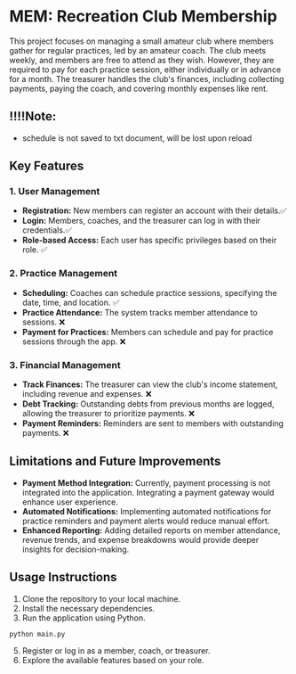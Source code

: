 # MEM: Recreation Club Membership

This project focuses on managing a small amateur club where members gather for regular practices, led by an amateur coach. The club meets weekly, and members are free to attend as they wish. However, they are required to pay for each practice session, either individually or in advance for a month. The treasurer handles the club's finances, including collecting payments, paying the coach, and covering monthly expenses like rent.
## ‼️‼️Note: 
- schedule is not saved to txt document, will be lost upon reload
## Key Features

### 1. User Management
- **Registration:** New members can register an account with their details.✅
- **Login:** Members, coaches, and the treasurer can log in with their credentials.✅
- **Role-based Access:** Each user has specific privileges based on their role. ✅

### 2. Practice Management
- **Scheduling:** Coaches can schedule practice sessions, specifying the date, time, and location. ✅
- **Practice Attendance:** The system tracks member attendance to sessions. ❌
- **Payment for Practices:** Members can schedule and pay for practice sessions through the app. ❌

### 3. Financial Management
- **Track Finances:** The treasurer can view the club's income statement, including revenue and expenses. ❌
- **Debt Tracking:** Outstanding debts from previous months are logged, allowing the treasurer to prioritize payments. ❌
- **Payment Reminders:** Reminders are sent to members with outstanding payments. ❌

## Limitations and Future Improvements

- **Payment Method Integration:** Currently, payment processing is not integrated into the application. Integrating a payment gateway would enhance user experience.
- **Automated Notifications:** Implementing automated notifications for practice reminders and payment alerts would reduce manual effort.
- **Enhanced Reporting:** Adding detailed reports on member attendance, revenue trends, and expense breakdowns would provide deeper insights for decision-making.

## Usage Instructions

1. Clone the repository to your local machine.
2. Install the necessary dependencies.
3. Run the application using Python.
  ```
 python main.py
```
5. Register or log in as a member, coach, or treasurer.
6. Explore the available features based on your role.


